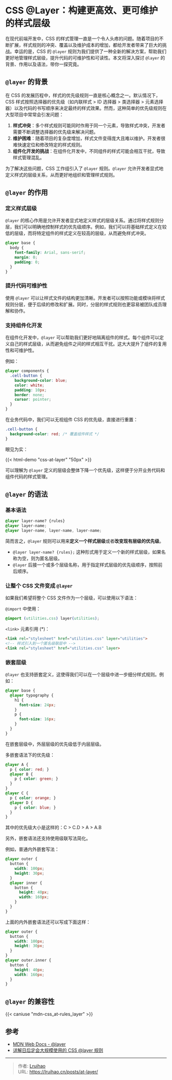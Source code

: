 # CSS @Layer：构建更高效、更可维护的样式层级


在现代前端开发中，CSS 的样式管理一直是一个令人头疼的问题。随着项目的不断扩展，样式规则的冲突、覆盖以及维护成本的增加，都给开发者带来了巨大的挑战。幸运的是，CSS 的 `@layer` 规则为我们提供了一种全新的解决方案，帮助我们更好地管理样式层级，提升代码的可维护性和可读性。本文将深入探讨 `@layer` 的背景、作用以及语法，带你一探究竟。

<!--more-->

## `@layer` 的背景

在 CSS 的发展历程中，样式的优先级规则一直是核心概念之一。默认情况下，CSS 样式按照选择器的优先级（如内联样式 > ID 选择器 > 类选择器 > 元素选择器）以及代码的书写顺序来决定最终的样式效果。然而，这种简单的优先级规则在大型项目中常常会引发问题：

1. **样式冲突**：多个样式规则可能同时作用于同一个元素，导致样式冲突，开发者需要不断调整选择器的优先级来解决问题。
2. **维护困难**：随着项目的复杂度增加，样式文件变得庞大且难以维护。开发者很难快速定位和修改特定的样式规则。
3. **组件化开发的挑战**：在组件化开发中，不同组件的样式可能会相互干扰，导致样式管理混乱。

为了解决这些问题，CSS 工作组引入了 `@layer` 规则。`@layer` 允许开发者显式地定义样式的层级关系，从而更好地组织和管理样式规则。

## `@layer` 的作用

### 定义样式层级

`@layer` 的核心作用是允许开发者显式地定义样式的层级关系。通过将样式规则分层，我们可以明确地控制样式的优先级顺序。例如，我们可以将基础样式定义在较低的层级，而将特定组件的样式定义在较高的层级，从而避免样式冲突。

```css
@layer base {
  body {
    font-family: Arial, sans-serif;
    margin: 0;
    padding: 0;
  }
}
```

### 提升代码可维护性

使用 `@layer` 可以让样式文件的结构更加清晰。开发者可以按照功能或模块将样式规则分层，便于后续的修改和扩展。同时，分层的样式规则也更容易被团队成员理解和协作。

### 支持组件化开发

在组件化开发中，`@layer` 可以帮助我们更好地隔离组件的样式。每个组件可以定义自己的样式层级，从而避免组件之间的样式相互干扰。这大大提升了组件的复用性和可维护性。

例如：

```css
@layer components {
  .cell-button {
    background-color: blue;
    color: white;
    padding: 10px;
    border: none;
    cursor: pointer;
  }
}
```

在业务代码中，我们可以无视组件 CSS 的优先级，直接进行重置：

```css
.cell-button {
  background-color: red; /* 覆盖组件样式 */
}
```

眼见为实：

{{< html-demo "css-at-layer" "50px" >}}

可以理解为 `@layer` 定义的层级会整体下降一个优先级，这样便于分开业务代码和组件代码的样式管理。

## `@layer` 的语法

### 基本语法

```css
@layer layer-name? {rules}
@layer layer-name;
@layer layer-name, layer-name, layer-name;
```

简而言之，`@layer` 规则可以用来**定义一个样式层级**或者**改变现有层级的优先级**。

- `@layer layer-name? {rules};` 这种形式用于定义一个新的样式层级，如果名称为空，则为匿名层级。
- `@layer` 后接一个或多个层级名称，用于指定样式层级的优先级顺序，按照前后顺序。

### 让整个 CSS 文件变成 `@layer`

如果我们希望将整个 CSS 文件作为一个层级，可以使用以下语法：

`@import` 中使用：

```css
@import (utilities.css) layer(utilities);
```

`<link>` 元素引用 (*)：

```html
<link rel="stylesheet" href="utilities.css" layer="utilities">
<!-- 样式引入到一个匿名级联层中 -->
<link rel="stylesheet" href="utilities.css" layer>
```

### 嵌套层级

`@layer` 也支持嵌套定义，这使得我们可以在一个层级中进一步细分样式规则。例如：

```css
@layer base {
  @layer typography {
    h1 {
      font-size: 24px;
    }
    p {
      font-size: 16px;
    }
  }
}
```

在嵌套层级中，外层层级的优先级低于内层层级。

多嵌套语法下的优先级：

```css
@layer A {
  p { color: red; }
  @layer B {
    p { color: green; }
  }
}
@layer C {
  p { color: orange; }
  @layer D {
    p { color: blue; }
  }
}
```

其中的优先级大小是这样的：C > C.D > A > A.B

另外，嵌套语法还支持使用级联写法简化。

例如，普通内外嵌套写法：

```css
@layer outer {
  button {
    width: 100px;
    height: 30px;    
  }
  @layer inner {
    button {
      height: 40px;
      width: 160px;
    }    
  }
}
```

上面的内外嵌套语法还可以写成下面这样：

```css
@layer outer {
  button {
    width: 100px;
    height: 30px;    
  }
}
@layer outer.inner {
  button {
    height: 40px;
    width: 160px;
  }    
}
```

## `@layer` 的兼容性

{{< caniuse "mdn-css_at-rules_layer" >}}

## 参考

- [MDN Web Docs - @layer](https://developer.mozilla.org/en-US/docs/Web/CSS/@layer)
- [详解日后定会大规模使用的 CSS @layer 规则](https://www.zhangxinxu.com/wordpress/2022/05/css-layer-rule/)


---

> 作者: [Lruihao](https://github.com/Lruihao)  
> URL: https://lruihao.cn/posts/at-layer/  

